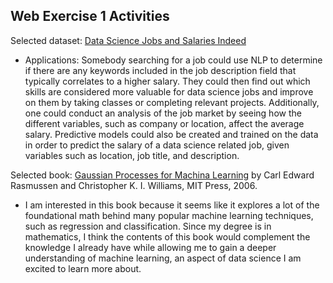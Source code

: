 ## Web Exercise 1 Activities

Selected dataset: [Data Science Jobs and Salaries Indeed](https://www.kaggle.com/datasets/ritiksharma07/data-science-jobs-and-salaries-indeed)

- Applications: Somebody searching for a job could use NLP to determine if there are any keywords included in the job description field that typically correlates to a higher salary. They could then find out which skills are considered more valuable for data science jobs and improve on them by taking classes or completing relevant projects. Additionally, one could conduct an analysis of the job market by seeing how the different variables, such as company or location, affect the average salary. Predictive models could also be created and trained on the data in order to predict the salary of a data science related job, given variables such as location, job title, and description.


Selected book: [Gaussian Processes for Machina Learning](http://gaussianprocess.org/gpml/chapters/) by Carl Edward Rasmussen and Christopher K. I. Williams, MIT Press, 2006. 

- I am interested in this book because it seems like it explores a lot of the foundational math behind many popular machine learning techniques, such as regression and classification. Since my degree is in mathematics, I think the contents of this book would complement the knowledge I already have while allowing me to gain a deeper understanding of machine learning, an aspect of data science I am excited to learn more about.

